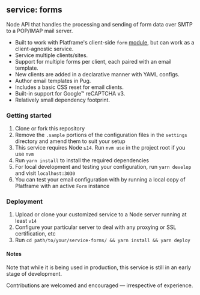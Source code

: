 ## service: forms

Node API that handles the processing and sending of form data over SMTP to a POP/IMAP mail server.  

- Built to work with Platframe's client-side `form` [module](https://platframe.com/docs/#logic-modules-included-form), but can work as a client-agnostic service.
- Service multiple clients/sites. 
- Support for multiple forms per client, each paired with an email template.
- New clients are added in a declarative manner with YAML configs.
- Author email templates in Pug.
- Includes a basic CSS reset for email clients.
- Built-in support for Google™ reCAPTCHA v3.
- Relatively small dependency footprint.

### Getting started

1. Clone or fork this repository
2. Remove the `.sample` portions of the configuration files in the `settings` directory and amend them to suit your setup
3. This service requires Node `≥14`. Run `nvm use` in the project root if you use `nvm`
4. Run `yarn install` to install the required dependencies
5. For local development and testing your configuration, run `yarn develop` and visit `localhost:3030`
6. You can test your email configuration with by running a local copy of Platframe with an active `Form` instance

### Deployment

1. Upload or clone your customized service to a Node server running at least `v14`
2. Configure your particular server to deal with any proxying or SSL certification, etc
3. Run `cd path/to/your/service-forms/ && yarn install && yarn deploy`

#### Notes

Note that while it is being used in production, this service is still in an early stage of development. 

Contributions are welcomed and encouraged &mdash; irrespective of experience.
